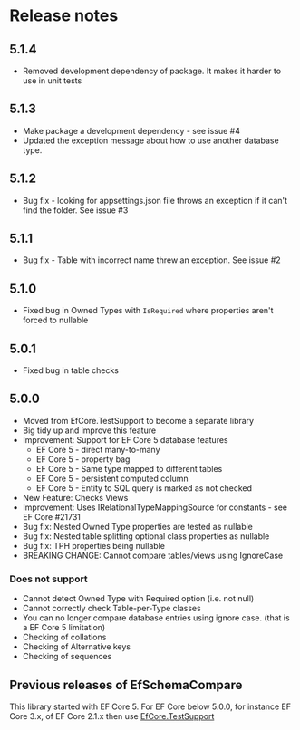 # Release notes

## 5.1.4

- Removed development dependency of package. It makes it harder to use in unit tests

## 5.1.3

- Make package a development dependency - see issue #4
- Updated the exception message about how to use another database type.

## 5.1.2

- Bug fix - looking for appsettings.json file throws an exception if it can't find the folder. See issue #3

## 5.1.1

- Bug fix - Table with incorrect name threw an exception. See issue #2

## 5.1.0

- Fixed bug in Owned Types with `IsRequired` where properties aren't forced to nullable

## 5.0.1

- Fixed bug in table checks

## 5.0.0

- Moved from EfCore.TestSupport to become a separate library 
- Big tidy up and improve this feature
- Improvement: Support for EF Core 5 database features
   - EF Core 5 - direct many-to-many
   - EF Core 5 - property bag
   - EF Core 5 - Same type mapped to different tables
   - EF Core 5 - persistent computed column
   - EF Core 5 - Entity to SQL query is marked as not checked
- New Feature: Checks Views
- Improvement: Uses IRelationalTypeMappingSource for constants - see EF Core #21731
- Bug fix: Nested Owned Type properties are tested as nullable
- Bug fix: Nested table splitting optional class properties as nullable
- Bug fix: TPH properties being nullable
- BREAKING CHANGE: Cannot compare tables/views using IgnoreCase

### Does not support

- Cannot detect Owned Type with Required option (i.e. not null)
- Cannot correctly check Table-per-Type classes
- You can no longer compare database entries using ignore case. (that is a EF Core 5 limitation)
- Checking of collations
- Checking of Alternative keys
- Checking of sequences


## Previous releases of EfSchemaCompare

This library started with EF Core 5. For EF Core below 5.0.0, for instance EF Core 3.x, of EF Core 2.1.x then use [EfCore.TestSupport](https://github.com/JonPSmith/EfCore.TestSupport)